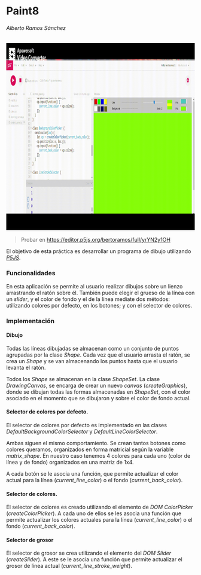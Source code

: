 
# Paint8

###### Alberto Ramos Sánchez

<center><img src="captura.gif" width="1000" height="500" alt="SCENE"/></center>


> Probar en <https://editor.p5js.org/bertoramos/full/yrYN2y1OH>


El objetivo de esta práctica es desarrollar un programa de dibujo utilizando [*P5JS*](https://p5js.org).

### Funcionalidades

En esta aplicación se permite al usuario realizar dibujos sobre un lienzo arrastrando el ratón sobre él. También puede elegir el grueso de la línea con un *slider*, y el color de fondo y el de la línea mediate dos métodos: utilizando colores por defecto, en los botones; y con el selector de colores.

### Implementación

#### Dibujo

Todas las líneas dibujadas se almacenan como un conjunto de puntos agrupadas por la clase *Shape*. Cada vez que el usuario arrasta el ratón, se crea un *Shape* y se van almacenando los puntos hasta que el usuario levanta el ratón.

Todos los *Shape* se almacenan en la clase *ShapeSet*. La clase *DrawingCanvas*, se encarga de crear un nuevo *canvas* (*createGraphics*), donde se dibujan todas las formas almacenadas en *ShapeSet*, con el color asociado en el momento que se dibujaron y sobre el color de fondo actual.


#### Selector de colores por defecto.

El selector de colores por defecto es implementado en las clases *DefaultBackgroundColorSelector* y *DefaultLineColorSelector*.

Ambas siguen el mismo comportamiento. Se crean tantos botones como colores queramos, organizados en forma matricial según la variable *matrix_shape*. En nuestro caso tenemos 4 colores para cada uno (color de línea y de fondo) organizados en una matriz de 1x4.

A cada botón se le asocia una función, que permite actualizar el color actual para la línea (*current_line_color*) o el fondo (*current_back_color*).

#### Selector de colores.

El selector de colores es creado utilizando el elemento de *DOM* *ColorPicker* (*createColorPicker*). A cada uno de ellos se les asocia una función que permite actualizar los colores actuales para la línea (*current_line_color*) o el fondo (*current_back_color*).

#### Selector de grosor

El selector de grosor se crea utilizando el elemento del *DOM* *Slider* (*createSlider*). A este se le asocia una función que permite actualizar el grosor de línea actual (*current_line_stroke_weight*).
